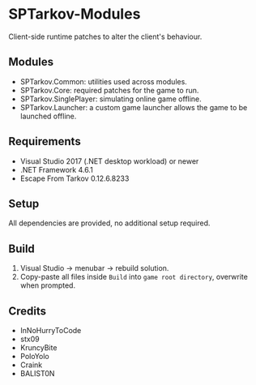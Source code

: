 # SPTarkov-Modules
Client-side runtime patches to alter the client's behaviour.

## Modules
- SPTarkov.Common: utilities used across modules.
- SPTarkov.Core: required patches for the game to run.
- SPTarkov.SinglePlayer: simulating online game offline.
- SPTarkov.Launcher: a custom game launcher allows the game to be launched offline.

## Requirements
- Visual Studio 2017 (.NET desktop workload) or newer
- .NET Framework 4.6.1
- Escape From Tarkov 0.12.6.8233

## Setup
All dependencies are provided, no additional setup required.

## Build
1. Visual Studio -> menubar -> rebuild solution.
2. Copy-paste all files inside `Build` into `game root directory`, overwrite when prompted.

## Credits
- InNoHurryToCode
- stx09
- KruncyBite
- PoloYolo
- Craink
- BALIST0N